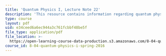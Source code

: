 ```yaml
---
title: 'Quantum Physics I, Lecture Note 22'
description: 'This resource contains information regarding quantum physics: Lecture Note 22.'
type: course
layout: pdf
uid: e34ceed6a6ec944a3c761fcbbf48be5f
file_type: application/pdf
file_location: >-
  https://open-learning-course-data-production.s3.amazonaws.com/8-04-quantum-physics-i-spring-2016/e34ceed6a6ec944a3c761fcbbf48be5f_MIT8_04S16_LecNotes22.pdf
course_id: 8-04-quantum-physics-i-spring-2016
---
```

